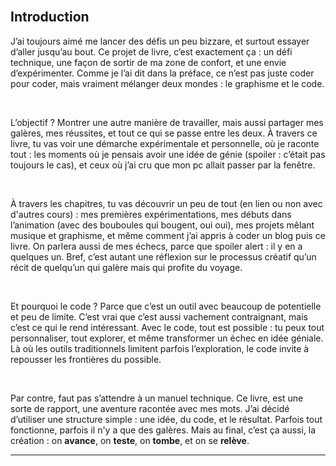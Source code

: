 <br class="breakpage">

## Introduction

J’ai toujours aimé me lancer des défis un peu bizzare, et surtout essayer d’aller jusqu’au bout. Ce projet de livre, c’est exactement ça : un défi technique, une façon de sortir de ma zone de confort, et une envie d’expérimenter. Comme je l’ai dit dans la préface, ce n’est pas juste coder pour coder, mais vraiment mélanger deux mondes : le graphisme et le code.

<br>

L’objectif ? Montrer une autre manière de travailler, mais aussi partager mes galères, mes réussites, et tout ce qui se passe entre les deux. À travers ce livre, tu vas voir une démarche expérimentale et personnelle, où je raconte tout : les moments où je pensais avoir une idée de génie (spoiler : c’était pas toujours le cas), et ceux où j’ai cru que mon pc allait passer par la fenêtre.

<br>

À travers les chapitres, tu vas découvrir un peu de tout (en lien ou non avec d'autres cours) : mes premières expérimentations, mes débuts dans l’animation (avec des bouboules qui bougent, oui oui), mes projets mêlant musique et graphisme, et même comment j’ai appris à coder un blog puis ce livre. On parlera aussi de mes échecs, parce que spoiler alert : il y en a quelques un. Bref, c’est autant une réflexion sur le processus créatif qu’un récit de quelqu’un qui galère mais qui profite du voyage.

<br>

Et pourquoi le code  ? Parce que c’est un outil avec beaucoup de potentielle et peu de limite. C’est vrai que c’est aussi vachement contraignant, mais c’est ce qui le rend intéressant. Avec le code, tout est possible : tu peux tout personnaliser, tout explorer, et même transformer un échec en idée géniale. Là où les outils traditionnels limitent parfois l’exploration, le code invite à repousser les frontières du possible.

<br>

Par contre, faut pas s’attendre à un manuel technique. Ce livre, est une sorte de rapport, une aventure racontée avec mes mots. J’ai décidé d’utiliser une structure simple : une idée, du code, et le résultat. Parfois tout fonctionne, parfois il n'y a que des galères. Mais au final, c’est ça aussi, la création : on **avance**, on **teste**, on **tombe**, et on se **relève**.

---